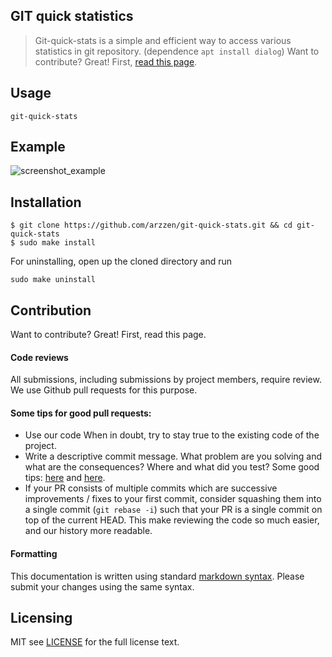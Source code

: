 
## GIT quick statistics

> Git-quick-stats is a simple and efficient way to access various statistics in git repository.
> (dependence `apt install dialog`)
Want to contribute? Great! First, [read this page][].

## Usage

```
git-quick-stats
```

## Example

![screenshot_example](https://cloud.githubusercontent.com/assets/6382002/21964569/946c0042-db4e-11e6-8a2a-aa20f0b71b04.png)


## Installation

```
$ git clone https://github.com/arzzen/git-quick-stats.git && cd git-quick-stats
$ sudo make install
```

For uninstalling, open up the cloned directory and run

```
sudo make uninstall
```

## Contribution 

Want to contribute? Great! First, read this page.

#### Code reviews
All submissions, including submissions by project members, require review. 
We use Github pull requests for this purpose.

#### Some tips for good pull requests:
* Use our code
  When in doubt, try to stay true to the existing code of the project.
* Write a descriptive commit message. What problem are you solving and what
  are the consequences? Where and what did you test? Some good tips:
  [here](http://robots.thoughtbot.com/5-useful-tips-for-a-better-commit-message)
  and [here](https://www.kernel.org/doc/Documentation/SubmittingPatches).
* If your PR consists of multiple commits which are successive improvements /
  fixes to your first commit, consider squashing them into a single commit
  (`git rebase -i`) such that your PR is a single commit on top of the current
  HEAD. This make reviewing the code so much easier, and our history more
  readable.

#### Formatting

This documentation is written using standard [markdown syntax](https://help.github.com/articles/markdown-basics/). Please submit your changes using the same syntax.

## Licensing
MIT see [LICENSE][] for the full license text.

   [read this page]: http://github.com/arzzen/git-quick-stats/blob/master/CONTRIBUTING.md
   [landing page]: http://arzzen.github.io/git-quick-stats
   [LICENSE]: https://github.com/arzzen/git-quick-stats/blob/master/LICENSE.txt